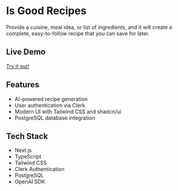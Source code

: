 # Is Good Recipes

Provide a cuisine, meal idea, or list of ingredients, and it will create a complete, easy-to-follow recipe that you can save for later.

## Live Demo

[Try it out!](https://isgood.recipes/)

## Features

- AI-powered recipe generation
- User authentication via Clerk
- Modern UI with Tailwind CSS and shadcn/ui
- PostgreSQL database integration

## Tech Stack

- Next.js
- TypeScript
- Tailwind CSS
- Clerk Authentication
- PostgreSQL
- OpenAI SDK
